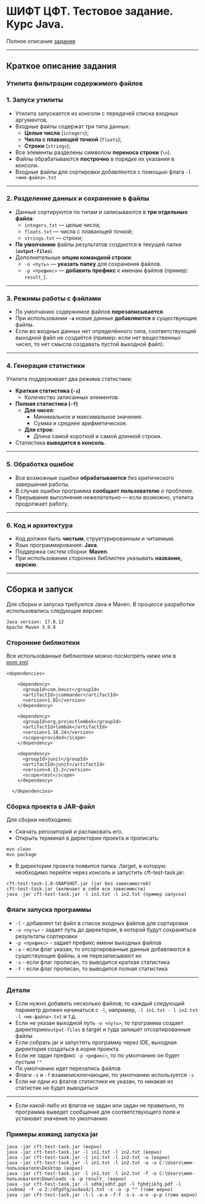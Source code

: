 # ШИФТ ЦФТ. Тестовое задание. Курс Java.

Полное описание [задания](https://drive.google.com/file/d/10qhGjn7biURykP8hIcT6NJHoGX-WOHUh/view)

---

## Краткое описание задания

### Утилита фильтрации содержимого файлов

### 1. Запуск утилиты
- Утилита запускается из консоли с передачей списка входных аргументов.
- Входные файлы содержат три типа данных:
   - **Целые числа** (`integers`);
   - **Числа с плавающей точкой** (`floats`);
   - **Строки** (`strings`);
- Все элементы разделены символом **переноса строки** (`\n`).
- Файлы обрабатываются **построчно** в порядке их указания в консоли.
- Входные файлы для сортировки добавляются с помощью флага ```-l <имя-файла>.txt```

---

### 2. Разделение данных и сохранение в файлы
- Данные сортируются по типам и записываются в **три отдельных файла**:
   -  `integers.txt` — целые числа;
   -  `floats.txt` — числа с плавающей точкой;
   -  `strings.txt` — строки;
- **По умолчанию** файлы результатов создаются в текущей папке (**`output-files`**).
- Дополнительные **опции командной строки**:
   - `-o <путь>` — **указать папку** для сохранения файлов.
   - `-p <префикс>` — **добавить префикс** к именам файлов (пример: `result_`).

---

### 3. Режимы работы с файлами
- По умолчанию содержимое файлов **перезаписывается**.
- При использовании **`-a`** новые данные **добавляются** в существующие файлы.
- Если во входных данных нет определённого типа, соответствующий выходной файл не создаётся (пример: если нет вещественных чисел, то нет смысла создавать пустой выходной файл).

---

### 4. Генерация статистики
Утилита поддерживает два режима статистики:
- **Краткая статистика (`-s`)**
   - Количество записанных элементов.
- **Полная статистика (`-f`)**
   - **Для чисел**:
      - Минимальное и максимальное значения.
      - Сумма и среднее арифметическое.
   - **Для строк**:
      - Длина самой короткой и самой длинной строки.
- Статистика **выводится в консоль**.

---

### 5. Обработка ошибок
- Все возможные ошибки **обрабатываются** без критического завершения работы.
- В случае ошибки программа **сообщает пользователю** о проблеме.
- Прерывание выполнения нежелательно — если возможно, утилита продолжает работу.

---

### 6. Код и архитектура
- Код должен быть **чистым**, структурированным и читаемым.
- Язык программирования: **Java**.
- Поддержка систем сборки: **Maven**.
- При использовании сторонних библиотек указывать **название, версию**.

---

## Сборка и запуск

Для сборки и запуска требуются Java и Maven. В процессе разработки использовались следующие версии:

````
Java version: 17.0.12
Apache Maven 3.9.9
````

### Сторонние библиотеки

Все использованные библиотеки можно посмотреть ниже или в [pom.xml]()

```
<dependencies>

    <dependency>
      <groupId>com.beust</groupId>
      <artifactId>jcommander</artifactId>
      <version>1.82</version>
    </dependency>

    <dependency>
      <groupId>org.projectlombok</groupId>
      <artifactId>lombok</artifactId>
      <version>1.18.24</version>
      <scope>provided</scope>
    </dependency>

    <dependency>
      <groupId>junit</groupId>
      <artifactId>junit</artifactId>
      <version>4.13.2</version>
      <scope>test</scope>
    </dependency>
    
  </dependencies>
```

### Сборка проекта в JAR-файл

Для сборки необходимо:
- Скачать репозиторий и распаковать его.
- Открыть терминал в директории проекта и прописать:
````
mvn clean
mvn package
````
- В директории проекта появится папка ./target, в которую необходимо перейти через консоль и запустить cft-test-task.jar:
````
cft-test-task-1.0-SNAPSHOT.jar (jar без зависимостей)
cft-test-task.jar (включает в себя все зависимости)
java -jar cft-test-task.jar -l in1.txt -l in2.txt (пример запуска)
````

### Флаги запуска программы

- ```-l``` - добавляет txt файл в список входных файлов для сортировки
- ```-o <путь>``` - задает путь до директории, в которой будут сохраняться результаты сортировки
- ```-p <префикс>``` - задает префикс имени выходных файлов
- ```-a``` - если флаг указан, то отсортированные данные добавляются в существующие файлы, а не перезаписывают их
- ```-s``` - если флаг прописан, то выводится краткая статистика
- ```-f``` - если флаг прописан, то выводится полная статистика

---

### Детали
- Если нужно добавить несколько файлов, то каждый следующий параметр должен начинаться с ```-l```, например,
    ```-l in1.txt - l in2.txt -l <мя-файла>.txt``` и т.д.
- Если не указан выходной путь ```-o <путь>```, то программа создает директорию```output-files``` в target и туда запишет отсортированные файлы
- Если собрать jar и запустить программу через IDE, выходная директория создаться в корне проекта
- Если не задан префикс ```-p <рефикс>```, то по умолчанию он будет пустым ```""```
- По умолчанию идет перезапись файлов
- Флаги ```-s``` и ```-f``` взаимоисключающие, по умолчанию используется ```-s```
- Если ни одни из флагов статистики не указан, то никакая из статистик не будет выводиться

---

- Если какой-либо из флагов не задан или задан не правильно, то программа выведет сообщение для соответствующего поля и установит значение по умолчанию

### Примеры команд запуска jar

```
java -jar cft-test-task.jar (верно)
java -jar cft-test-task.jar -l in1.txt -l in2.txt (верно)
java -jar cft-test-task.jar -l in1.txt -l in2.txt -a (верно)
java -jar cft-test-task.jar -l in1.txt -l in2.txt -a -o C:\Users\имя-пользователя\Desktop (верно)
java -jar cft-test-task.jar -l in1.txt -l in2.txt -f -o C:\Users\имя-пользователя\Downloads -a -p result_ (верно)
java -jar cft-test-task.jar -l sdhkjsdhf.ppt -l fghdjikfg.pdf -l cxvbnmz -f -o Z:/dfgdfg/asdasd/1.txt -s -a -p "" (тоже верно)
java -jar cft-test-task.jar -l-l -a-a -f-f -s-s -o-o -p-p (тоже верно)
```
